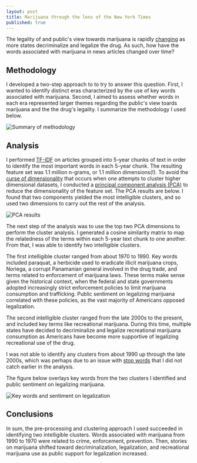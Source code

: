 ```yaml
---
layout: post
title: Marijuana through the lens of the New York Times
published: true
---
```


The legality of and public's view towards marijuana is rapidly [changing](http://www.pewresearch.org/fact-tank/2015/04/14/6-facts-about-marijuana/) as more states decriminalize and legalize the drug. As such, how have the words associated with marijuana in news articles changed over time?

## Methodology

I developed a two-step approach to to try to answer this question. First, I wanted to identify distinct eras characterized by the use of key words associated with marijuana. Second, I aimed to assess whether words in each era represented larger themes regarding the public's view toards marijuana and the the drug's legality. I summarize the methodology I used below.

![Summary of methodology]({{site.baseurl}}/pgr-me.github.io/images/004-marijuana-methodology.png)

## Analysis

I performed [TF-IDF](https://en.wikipedia.org/wiki/Tf%E2%80%93idf) on articles grouped into 5-year chunks of text in order to identify the most important words in each 5-year chunk. The resulting feature set was 1.1 million n-grams, or 1.1 million dimensions(!). To avoid the [curse of dimensionality](https://en.wikipedia.org/wiki/Curse_of_dimensionality) that occurs when one attempts to cluster higher dimensional datasets, I conducted a [principal component analysis (PCA)](https://en.wikipedia.org/wiki/Principal_component_analysis) to reduce the dimensionality of the feature set. The PCA results are below. I found that two components yielded the most intelligible clusters, and so used two dimensions to carry out the rest of the analysis.

![PCA results]({{site.baseurl}}/pgr-me.github.io/images/004-marijuana-pca.png)

The next step of the analysis was to use the top two PCA dimensions to perform the cluster analysis. I generated a cosine similarity matrix to map the relatedness of the terms within each 5-year text chunk to one another. From that, I was able to identify two intelligible clusters. 

The first intelligible cluster ranged from about 1970 to 1990. Key words included paraquat, a herbicide used to eradicate illicit marijuana crops, Noriega, a corrupt Panamanian general involved in the drug trade, and terms related to enforcement of marijuana laws. These terms make sense given the historical context, when the federal and state governments adopted increasingly strict enforcement policies to limit marijuana consumption and trafficking. Public sentiment on legalizing marijuana correlated with these policies, as the vast majority of Americans opposed legalization. 

The second intelligible cluster ranged from the late 2000s to the present, and included key terms like recreational marijuana. During this time, multiple states have decided to decriminalize and legalize recreational marijuana consumption as Americans have become more supportive of legalizing recreational use of the drug.

I was not able to identify any clusters from about 1990 up through the late 2000s, which was perhaps due to an issue with [stop words](https://en.wikipedia.org/wiki/Stop_words) that I did not catch earlier in the analysis.

The figure below overlays key words from the two clusters I identified and public sentiment on legalizing marijuana.

![Key words and sentiment on legalization]({{site.baseurl}}/pgr-me.github.io/images/004-marijuana-sentiment.png)

## Conclusions

In sum, the pre-processing and clustering approach I used succeeded in identifying two intelligible clusters. Words associated with marijuana from 1990 to 1970 were related to crime, enforcement, prevention. Then, stories on marijuana shifted toward decriminalization, legalization, and recreational marijuana use as public support for legalization increased.
